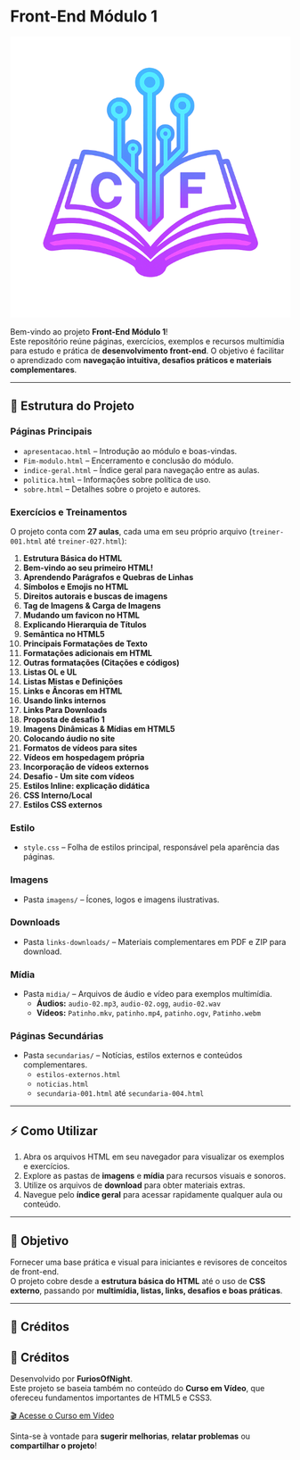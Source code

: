 # Front-End Módulo 1

![Logo do projeto](imagens/logo-sitebook.png)

Bem-vindo ao projeto **Front-End Módulo 1**!  
Este repositório reúne páginas, exercícios, exemplos e recursos multimídia para estudo e prática de **desenvolvimento front-end**. O objetivo é facilitar o aprendizado com **navegação intuitiva, desafios práticos e materiais complementares**.

---

## 📂 Estrutura do Projeto

### Páginas Principais
- `apresentacao.html` – Introdução ao módulo e boas-vindas.
- `Fim-modulo.html` – Encerramento e conclusão do módulo.
- `indice-geral.html` – Índice geral para navegação entre as aulas.
- `politica.html` – Informações sobre política de uso.
- `sobre.html` – Detalhes sobre o projeto e autores.

### Exercícios e Treinamentos
O projeto conta com **27 aulas**, cada uma em seu próprio arquivo (`treiner-001.html` até `treiner-027.html`):

1. **Estrutura Básica do HTML**
2. **Bem-vindo ao seu primeiro HTML!**
3. **Aprendendo Parágrafos e Quebras de Linhas**
4. **Símbolos e Emojis no HTML**
5. **Direitos autorais e buscas de imagens**
6. **Tag de Imagens & Carga de Imagens**
7. **Mudando um favicon no HTML**
8. **Explicando Hierarquia de Títulos**
9. **Semântica no HTML5**
10. **Principais Formatações de Texto**
11. **Formatações adicionais em HTML**
12. **Outras formatações (Citações e códigos)**
13. **Listas OL e UL**
14. **Listas Mistas e Definições**
15. **Links e Âncoras em HTML**
16. **Usando links internos**
17. **Links Para Downloads**
18. **Proposta de desafio 1**
19. **Imagens Dinâmicas & Mídias em HTML5**
20. **Colocando áudio no site**
21. **Formatos de vídeos para sites**
22. **Vídeos em hospedagem própria**
23. **Incorporação de vídeos externos**
24. **Desafio - Um site com vídeos**
25. **Estilos Inline: explicação didática**
26. **CSS Interno/Local**
27. **Estilos CSS externos**

### Estilo
- `style.css` – Folha de estilos principal, responsável pela aparência das páginas.

### Imagens
- Pasta `imagens/` – Ícones, logos e imagens ilustrativas.

### Downloads
- Pasta `links-downloads/` – Materiais complementares em PDF e ZIP para download.

### Mídia
- Pasta `midia/` – Arquivos de áudio e vídeo para exemplos multimídia.
  - **Áudios:** `audio-02.mp3`, `audio-02.ogg`, `audio-02.wav`
  - **Vídeos:** `Patinho.mkv`, `patinho.mp4`, `patinho.ogv`, `Patinho.webm`

### Páginas Secundárias
- Pasta `secundarias/` – Notícias, estilos externos e conteúdos complementares.
  - `estilos-externos.html`
  - `noticias.html`
  - `secundaria-001.html` até `secundaria-004.html`

---

## ⚡ Como Utilizar

1. Abra os arquivos HTML em seu navegador para visualizar os exemplos e exercícios.
2. Explore as pastas de **imagens** e **mídia** para recursos visuais e sonoros.
3. Utilize os arquivos de **download** para obter materiais extras.
4. Navegue pelo **índice geral** para acessar rapidamente qualquer aula ou conteúdo.

---

## 🎯 Objetivo

Fornecer uma base prática e visual para iniciantes e revisores de conceitos de front-end.  
O projeto cobre desde a **estrutura básica do HTML** até o uso de **CSS externo**, passando por **multimídia, listas, links, desafios e boas práticas**.

---

## 🙏 Créditos

## 🙏 Créditos

Desenvolvido por **FuriosOfNight**.  
Este projeto se baseia também no conteúdo do **Curso em Vídeo**, que ofereceu fundamentos importantes de HTML5 e CSS3.

[🎬 Acesse o Curso em Vídeo](https://www.cursoemvideo.com)  

Sinta-se à vontade para **sugerir melhorias**, **relatar problemas** ou **compartilhar o projeto**!
